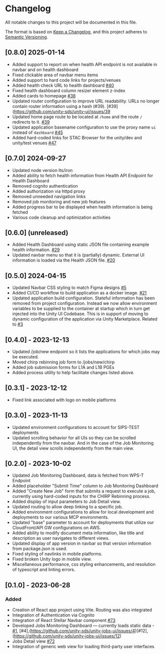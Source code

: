 # Changelog

All notable changes to this project will be documented in this file. 

The format is based on [Keep a Changelog](https://keepachangelog.com/en/1.0.0/),
and this project adheres to [Semantic Versioning](https://semver.org/spec/v2.0.0.html).

## [0.8.0] 2025-01-14
- Added support to report on when health API endpoint is not available in navbar and on health dashboard
- Fixed clickable area of navbar menu items
- Added support to hard code links for projects/venues
- Added health check URL to health dashboard [#40](https://github.com/unity-sds/unity-ui/issues/40)
- Fixed health dashboard column resizer element z-index
- Added cards to homepage [#38](https://github.com/unity-sds/unity-ui/issues/38)
- Updated router configuration to improve URL readability.  URLs no longer contain router information using a hash (#39). [#39](https://github.com/unity-sds/unity-ui/issues/39
- Updated home page route to be located at `/home` and the route `/` redirects to it. [#39](https://github.com/unity-sds/unity-ui/issues/39)
- Updated application basename configuration to use the proxy name `ui` instead of `dashboard` [#45](https://github.com/unity-sds/unity-ui/issues/45)
- Added hard-coded links for STAC Browser for the unity/dev and unity/test venues [#47](https://github.com/unity-sds/unity-ui/issues/47)

## [0.7.0] 2024-09-27
- Updated node version lts/iron
- Added ability to fetch health information from Health API Endpoint for Health Dashboard
- Removed cognito authentication
- Added authorization via httpd proxy
- Removed unneeded navigation links
- Removed job monitoring and new job features
- Added progress bar to be displayed when health information is being fetched
- Various code cleanup and optimization activities

## [0.6.0] (unreleased)
- Added Health Dashboard using static JSON file containing example health information. [#29](https://github.com/unity-sds/unity-ui/issues/29)
- Updated navbar menu so that it is (partially) dynamic. External UI information is loaded via the Health JSON file. [#20](https://github.com/unity-sds/unity-ui/issues/20)

## [0.5.0] 2024-04-15
- Updated Navbar CSS styling to match Figma designs [#5](https://github.com/unity-sds/unity-ui/issues/5)
- Added CI/CD workflow to build application as a docker image. [#21](https://github.com/unity-sds/unity-ui/issues/21)
- Updated application build configuration. Stateful information has been removed from project configuration. Instead we now allow environment variables to be supplied to the container at startup which in turn get injected into the Unity UI Codebase. This is in support of moving to dynamic configuration of the application via Unity Marketplace. Related to [#3](https://github.com/unity-sds/unity-sds-portal/issues/3)

## [0.4.0] - 2023-12-13
- Updated /job/new endpoint so it lists the applications for which jobs may be executed.
- Moved chirp rebinning job form to /jobs/new/chirp
- Added job submission forms for L1A and L1B PGEs
- Added process utility to help facilitate changes listed above.

## [0.3.1] - 2023-12-12
- Fixed link associated with logo on mobile platforms

## [0.3.0] - 2023-11-13

- Updated environment configurations to account for SIPS-TEST deployments
- Updated scrolling behavior for all UIs so they can be scrolled independently from the navbar. And in the case of the Job Monitoring UI, the detail view scrolls independently from the main view.

## [0.2.0] - 2023-10-02

- Updated Job Monitoring Dashboard, data is fetched from WPS-T Endpoint
- Added placeholder "Submit Time" column to Job Monitoring Dashboard
- Added "Create New Job" form that submits a request to execute a job, currently using hard-coded inputs for the CHIRP Rebinning process.
- Added display of input parameters to Job Detail view.
- Updated routing to allow deep linking to a specific job.
- Added environment configurations to allow for local development and deployments to our various MCP environments.
- Updated "base" parameter to account for deployments that utilize our CloudFront/API GW configurations on AWS.
- Added ability to modify document meta information, like title and description as user navigates to different views.
- Updated display of app version in navbar so that version information from package.json is used.
- Fixed styling of navlinks in mobile platforms.
- Fixed broken Unity logo in mobile view.
- Miscellaneous performance, css styling enhancements, and resolution of typescript and linting errors.

## [0.1.0] - 2023-06-28

### Added 

- Creation of React app project using Vite. Routing was also integrated
- Integration of Authentication via Cognito
- Integration of React Stellar Navbar component [#73](https://github.com/unity-sds/unity-project-management/issues/73)
- Developed Jobs Monitoring Dashboard — currently loads static data - [#1](https://github.com/unity-sds/unity-jobs-ui/issues/1), [#4],(https://github.com/unity-sds/unity-jobs-ui/issues/4)[#12], (https://github.com/unity-sds/unity-jobs-ui/issues/12)
- Jobs Detail view [#72](https://github.com/unity-sds/unity-jobs-ui/issues/18)
- Integration of generic web view for loading third-party user interfaces

